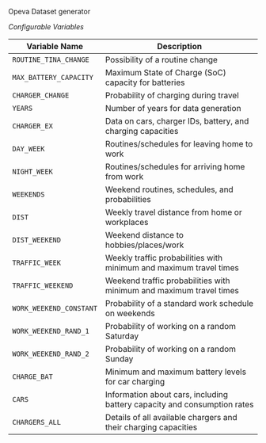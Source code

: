 Opeva Dataset generator   

*Configurable Variables*

| Variable Name              | Description                                                                                     |
|----------------------------|-------------------------------------------------------------------------------------------------|
| `ROUTINE_TINA_CHANGE`      | Possibility of a routine change                                                                 |
| `MAX_BATTERY_CAPACITY`     | Maximum State of Charge (SoC) capacity for batteries                                            |
| `CHARGER_CHANGE`           | Probability of charging during travel                                                           |
| `YEARS`                    | Number of years for data generation                                                             |
| `CHARGER_EX`               | Data on cars, charger IDs, battery, and charging capacities                                     |
| `DAY_WEEK`                 | Routines/schedules for leaving home to work                                                     |
| `NIGHT_WEEK`               | Routines/schedules for arriving home from work                                                  |
| `WEEKENDS`                 | Weekend routines, schedules, and probabilities                                                  |
| `DIST`                     | Weekly travel distance from home or workplaces                                                 |
| `DIST_WEEKEND`             | Weekend distance to hobbies/places/work                                                        |
| `TRAFFIC_WEEK`             | Weekly traffic probabilities with minimum and maximum travel times                             |
| `TRAFFIC_WEEKEND`          | Weekend traffic probabilities with minimum and maximum travel times                            |
| `WORK_WEEKEND_CONSTANT`    | Probability of a standard work schedule on weekends                                            |
| `WORK_WEEKEND_RAND_1`      | Probability of working on a random Saturday                                                    |
| `WORK_WEEKEND_RAND_2`      | Probability of working on a random Sunday                                                      |
| `CHARGE_BAT`               | Minimum and maximum battery levels for car charging                                            |
| `CARS`                     | Information about cars, including battery capacity and consumption rates                       |
| `CHARGERS_ALL`             | Details of all available chargers and their charging capacities
